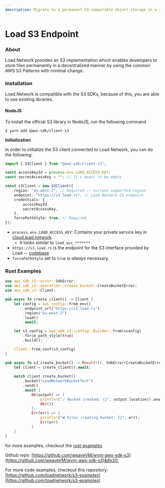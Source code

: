 ```yaml
---
description: Migrate to a permanent S3-compatible object storage in a single line change
---
```


# Load S3 Endpoint

### About

Load.Network provides an S3 implementation which enables developers to store files permanently in a decentralized manner by using the common AWS S3 Patterns with minimal change.

### Installation

Load.Network is compatible with the S3 SDKs, because of this, you are able to use existing libraries.

#### NodeJS

To install the official S3 library in NodeJS, run the following command

```shell
$ yarn add @aws-sdk/client-s3
```

**Initialization**

In order to initialize the S3 client connected to Load Network, you can do the following:

```typescript
import { S3Client } from "@aws-sdk/client-s3";

const accessKeyId = process.env.LOAD_ACCESS_KEY;
const secretAccessKey = ""; // It's meant to be empty

const s3Client = new S3Client({
    region: "eu-west-2", // Required -- current supported region
    endpoint: "https://s3.load.rs", // Load.Network S3 endpoint
    credentials: {
        accessKeyId,
        secretAccessKey,
    },
    forcePathStyle: true, // Required
});
```

* `process.env.LOAD_ACCESS_KEY`: Contains your private service key in [cloud.load.network](https://cloud.load.network).
  * It looks similar to `load_acc_*******`
* `https://s3.load.rs` is the endpoint for the S3 interface provided by Load -- [codebase](https://github.com/weaveVM/wvm-aws-sdk-s3)
* `forcePathStyle` set to `true` is _always_ necessary.

### Rust Examples

```rust
use aws_sdk_s3::error::SdkError;
use aws_sdk_s3::operation::create_bucket::CreateBucketError;
use aws_sdk_s3::Client;

pub async fn create_client() -> Client {
    let config = aws_config::from_env()
        .endpoint_url("https://s3.load.rs")
        .region("eu-west-2")
        .load()
        .await;

    let s3_config = aws_sdk_s3::config::Builder::from(&config)
        .force_path_style(true)
        .build();

    Client::from_conf(s3_config)
}

pub async fn s3_create_bucket() -> Result<(), SdkError<CreateBucketError>> {
    let client = create_client().await;
    
    match client.create_bucket()
        .bucket("LoadNetworkBucketTest")
        .send()
        .await {
            Ok(output) => {
                println!("✅ Bucket created: {}", output.location().unwrap_or("(no location)"));
                Ok(())
            },
            Err(err) => {
                println!("❌ Error creating bucket: {}", err);
                Err(err)
            }
    }
}
```

for more examples, checkout the [rust-examples](https://github.com/loadnetwork/s3-examples/tree/main/rust-examples).

Github repo: [https://github.com/weaveVM/wvm-aws-sdk-s3](https://github.com/weaveVM/wvm-aws-sdk-s3)&#x20;

For more code examples, checkout this repository: [https://github.com/loadnetwork/s3-examples](https://github.com/loadnetwork/s3-examples)
